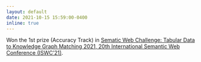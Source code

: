 ```yaml
---
layout: default
date: 2021-10-15 15:59:00-0400
inline: true
---
```


Won the 1st prize (Accuracy Track) in [Sematic Web Challenge: Tabular Data to Knowledge Graph Matching 2021, 20th International Semantic Web Conference (ISWC’21)](https://www.cs.ox.ac.uk/isg/challenges/sem-tab/2021/index.html).